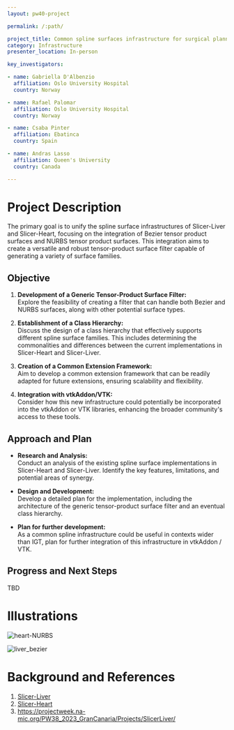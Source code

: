 ```yaml
---
layout: pw40-project

permalink: /:path/

project_title: Common spline surfaces infrastructure for surgical planning in Slicer-Heart and Slicer-Liver
category: Infrastructure
presenter_location: In-person

key_investigators:

- name: Gabriella D'Albenzio
  affiliation: Oslo University Hospital
  country: Norway

- name: Rafael Palomar
  affiliation: Oslo University Hospital
  country: Norway

- name: Csaba Pinter
  affiliation: Ebatinca
  country: Spain

- name: Andras Lasso
  affiliation: Queen's University
  country: Canada

---
```


# Project Description

<!-- Add a short paragraph describing the project. -->

The primary goal is to unify the spline surface infrastructures of Slicer-Liver and Slicer-Heart, focusing on the integration of Bezier tensor product surfaces and NURBS tensor product surfaces. This integration aims to create a versatile and robust tensor-product surface filter capable of generating a variety of surface families.

## Objective

<!-- Describe here WHAT you would like to achieve (what you will have as end result). -->

1.  **Development of a Generic Tensor-Product Surface Filter:**\
    Explore the feasibility of creating a filter that can handle both Bezier and NURBS surfaces, along with other potential surface types.

2.  **Establishment of a Class Hierarchy:**\
    Discuss the design of a class hierarchy that effectively supports different spline surface families. This includes determining the commonalities and differences between the current implementations in Slicer-Heart and Slicer-Liver.

3.  **Creation of a Common Extension Framework:**\
    Aim to develop a common extension framework that can be readily adapted for future extensions, ensuring scalability and flexibility.

4.  **Integration with vtkAddon/VTK:**\
    Consider how this new infrastructure could potentially be incorporated into the vtkAddon or VTK libraries, enhancing the broader community's access to these tools.

## Approach and Plan

<!-- Describe here HOW you would like to achieve the objectives stated above. -->

*   **Research and Analysis:**\
    Conduct an analysis of the existing spline surface implementations in Slicer-Heart and Slicer-Liver. Identify the key features, limitations, and potential areas of synergy.

*   **Design and Development:**\
    Develop a detailed plan for the implementation, including the architecture of the generic tensor-product surface filter and an eventual class hierarchy.

*   **Plan for further development:**\
    As a common spline infrastructure could be useful in contexts wider than IGT, plan for further integration of this infrastructure in vtkAddon / VTK.

## Progress and Next Steps

<!-- Update this section as you make progress, describing of what you have ACTUALLY DONE.
     If there are specific steps that you could not complete then you can describe them here, too. -->

TBD

# Illustrations

<!-- Add pictures and links to videos that demonstrate what has been accomplished. -->

![heart-NURBS](https://github.com/NA-MIC/ProjectWeek/assets/1978682/756b9f13-d359-4f58-a556-3eca7dc813c3)

![liver_bezier](https://github.com/NA-MIC/ProjectWeek/assets/1978682/ade0e3cc-b44c-465e-ad6b-6ac2d2c1f78b)

# Background and References

<!-- If you developed any software, include link to the source code repository.
     If possible, also add links to sample data, and to any relevant publications. -->

1.  [Slicer-Liver](https://github.com/ALive-research/Slicer-Liver)
2.  [Slicer-Heart](https://github.com/SlicerHeart/SlicerHeart)
3.  <https://projectweek.na-mic.org/PW38_2023_GranCanaria/Projects/SlicerLiver/>
